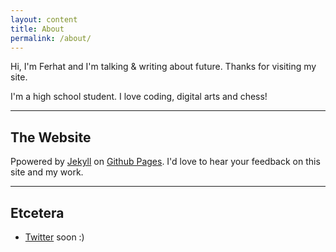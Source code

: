 ```yaml
---
layout: content
title: About
permalink: /about/
---
```

Hi, I'm Ferhat and I'm talking & writing about future. Thanks for visiting my site.

I'm a high school student. I love coding, digital arts and chess!

----

## The Website
Ppowered by [Jekyll](https://jekyllrb.com) on [Github Pages](https://pages.github.com).
I'd love to hear your feedback on this site and my work.

----

## Etcetera

- [Twitter](https://www.twitter.com/) soon :)

